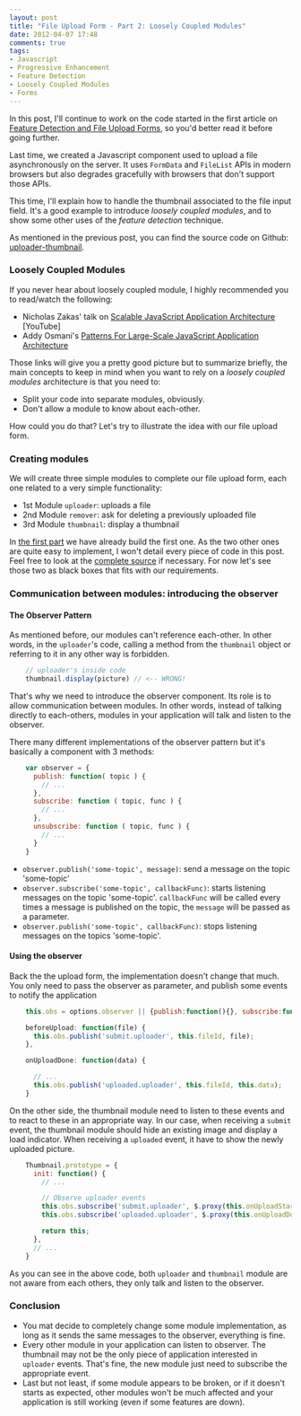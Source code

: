 ```yaml
---
layout: post
title: "File Upload Form - Part 2: Loosely Coupled Modules"
date: 2012-04-07 17:48
comments: true
tags:
- Javascript
- Progressive Enhancement
- Feature Detection
- Loosely Coupled Modules
- Forms
---
```


In this post, I'll continue to work on the code started in the first article on [Feature Detection and File Upload Forms](/blog/2012/03/24/file-upload-form-part-1-feature-detection/), so you'd better read it before going further.

Last time, we created a Javascript component used to upload a file asynchronously on the server.
It uses `FormData` and `FileList` APIs in modern browsers but also degrades gracefully with browsers that don't support those APIs.

This time, I'll explain how to handle the thumbnail associated to the file input field.
It's a good example to introduce _loosely coupled modules_, and to show some other uses of the _feature detection_ technique.

<!-- more -->

As mentioned in the previous post, you can find the source code on Github: [uploader-thumbnail](https://github.com/dharFr/uploader-thumbnail/).

### Loosely Coupled Modules

If you never hear about loosely coupled module, I highly recommended you to read/watch the following:

- Nicholas Zakas' talk on [Scalable JavaScript Application Architecture](http://www.youtube.com/watch?v=vXjVFPosQHw) [YouTube]
- Addy Osmani's [Patterns For Large-Scale JavaScript Application Architecture](http://addyosmani.com/largescalejavascript/)

Those links will give you a pretty good picture but to summarize briefly, the main  concepts to keep in mind when you want to rely on a _loosely coupled modules_ architecture is that you need to:

 - Split your code into separate modules, obviously.
 - Don't allow a module to know about each-other.

How could you do that? Let's try to illustrate the idea with our file upload form.

### Creating modules

We will create three simple modules to complete our file upload form, each one related to a very simple functionality:

 - 1st Module `uploader`: uploads a file
 - 2nd Module `remover`: ask for deleting a previously uploaded file
 - 3rd Module `thumbnail`: display a thumbnail

In [the first part](/blog/2012/03/24/file-upload-form-part-1-feature-detection/) we have already build the first one. As the two other ones are quite easy to implement, I won't detail every piece of code in this post. Feel free to look at the [complete source](https://github.com/dharFr/uploader-thumbnail/) if necessary. For now let's see those two as black boxes that fits with our requirements.

### Communication between modules: introducing the observer


#### The Observer Pattern

As mentioned before, our modules can't reference each-other. In other words, in the `uploader`'s code, calling a method from the `thumbnail` object or referring to it in any other way is forbidden.

``` js
    // uploader's inside code
    thumbnail.display(picture) // <-- WRONG!
```
That's why we need to introduce the observer component. Its role is to allow communication between modules. In other words, instead of talking directly to each-others, modules in your application will talk and listen to the observer.

There many different implementations of the observer pattern but it's basically a component with 3 methods:
``` js
    var observer = {
      publish: function( topic ) {
        // ...
      },
      subscribe: function ( topic, func ) {
        // ...
      },
      unsubscribe: function ( topic, func ) {
        // ...
      }
    }
```

 - `observer.publish('some-topic', message)`: send a message on the topic 'some-topic'
 - `observer.subscribe('some-topic', callbackFunc)`: starts listening messages on the topic 'some-topic'. `callbackFunc` will be called every times a message is published on the topic, the `message` will be passed as a parameter.
 - `observer.publish('some-topic', callbackFunc)`: stops listening messages on the topics 'some-topic'.

#### Using the observer

Back the the upload form, the implementation doesn't change that much. You only need to pass the observer as parameter, and publish some events to notify the application

``` javascript adding the observer https://github.com/dharFr/uploader-thumbnail/blob/step-by-step-demo/public/js/step3/upload.js#L13 Source
    this.obs = options.observer || {publish:function(){}, subscribe:function(){}};
```

``` javascript notifying the observer https://github.com/dharFr/uploader-thumbnail/blob/step-by-step-demo/public/js/step3/upload.js#L132-144 Source
    beforeUpload: function(file) {
      this.obs.publish('submit.uploader', this.fileId, file);
    },

    onUploadDone: function(data) {

      // ...
      this.obs.publish('uploaded.uploader', this.fileId, this.data);
    }
```

On the other side, the thumbnail module need to listen to these events and to react to these in an appropriate way. In our case, when receiving a `submit` event, the thumbnail module should hide an existing image and display a load indicator. When receiving a `uploaded` event, it have to show the newly uploaded picture.

``` javascript listening to the observer https://github.com/dharFr/uploader-thumbnail/blob/step-by-step-demo/public/js/step3/thumbnail.js#L19-31 Source
    Thumbnail.prototype = {
      init: function() {
        // ...

        // Observe uploader events
        this.obs.subscribe('submit.uploader', $.proxy(this.onUploadStart, this));
        this.obs.subscribe('uploaded.uploader', $.proxy(this.onUploadDone, this));

        return this;
      },
      // ...
    }
```
As you can see in the above code, both `uploader` and `thumbnail` module are not aware from each others, they only talk and listen to the observer.

### Conclusion

 - You mat decide to completely change some module implementation, as long as it sends the same messages to the observer, everything is fine.
 - Every other module in your application can listen to observer. The thumbnail may not be the only piece of application interested in `uploader` events. That's fine, the new module just need to subscribe the appropriate event.
 - Last but not least, if some module appears to be broken, or if it doesn't starts as expected, other modules won't be much affected and your application is still working (even if some features are down).


